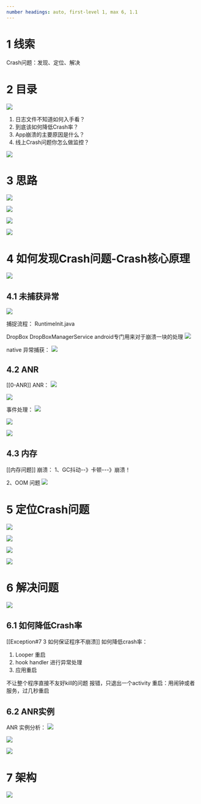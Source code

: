 ```yaml
---
number headings: auto, first-level 1, max 6, 1.1
---
```



# 1 线索
Crash问题：发现、定位、解决


# 2 目录
![](https://cdn.jsdelivr.net/gh/wp3355168/Typora-Picgo-Gitee/img/202303161947824.png)

1. 日志文件不知道如何入手看？
2. 到底该如何降低Crash率？
3. App崩溃的主要原因是什么？
4. 线上Crash问题你怎么做监控？

![](https://cdn.jsdelivr.net/gh/wp3355168/Typora-Picgo-Gitee/img/202303161947199.png)

# 3 思路
![](https://cdn.jsdelivr.net/gh/wp3355168/Typora-Picgo-Gitee/img/202303162013756.png)

![](https://cdn.jsdelivr.net/gh/wp3355168/Typora-Picgo-Gitee/img/202303162014073.png)


![](https://cdn.jsdelivr.net/gh/wp3355168/Typora-Picgo-Gitee/img/202303172038920.png)

![](https://cdn.jsdelivr.net/gh/wp3355168/Typora-Picgo-Gitee/img/202303172110106.png)


# 4 如何发现Crash问题-Crash核心原理

![](https://cdn.jsdelivr.net/gh/wp3355168/Typora-Picgo-Gitee/img/202303162015095.png)


## 4.1 未捕获异常
![](https://cdn.jsdelivr.net/gh/wp3355168/Typora-Picgo-Gitee/img/202303171931295.png)


捕捉流程：
RuntimeInit.java

DropBox
DropBoxManagerService android专门用来对于崩溃一块的处理
![](https://cdn.jsdelivr.net/gh/wp3355168/Typora-Picgo-Gitee/img/202303171946304.png)


native 异常捕获：
![](https://cdn.jsdelivr.net/gh/wp3355168/Typora-Picgo-Gitee/img/202303171939642.png)

## 4.2 ANR
[[0-ANR]]
ANR：
![](https://cdn.jsdelivr.net/gh/wp3355168/Typora-Picgo-Gitee/img/202303172000876.png)


![](https://cdn.jsdelivr.net/gh/wp3355168/Typora-Picgo-Gitee/img/202303172005393.png)

事件处理：
![](https://cdn.jsdelivr.net/gh/wp3355168/Typora-Picgo-Gitee/img/202303172024651.png)

![](https://cdn.jsdelivr.net/gh/wp3355168/Typora-Picgo-Gitee/img/202303172024563.png)

![](https://cdn.jsdelivr.net/gh/wp3355168/Typora-Picgo-Gitee/img/202303172025025.png)



## 4.3 内存
[[内存问题]]
崩溃：
1、GC抖动--》卡顿---》崩溃！

2、OOM 问题
![](https://cdn.jsdelivr.net/gh/wp3355168/Typora-Picgo-Gitee/img/202303172140328.png)



# 5 定位Crash问题
![](https://cdn.jsdelivr.net/gh/wp3355168/Typora-Picgo-Gitee/img/202303172111891.png)





![](https://cdn.jsdelivr.net/gh/wp3355168/Typora-Picgo-Gitee/img/202303172133975.png)

![](https://cdn.jsdelivr.net/gh/wp3355168/Typora-Picgo-Gitee/img/202303172137110.png)

![](https://cdn.jsdelivr.net/gh/wp3355168/Typora-Picgo-Gitee/img/202303172139138.png)
# 6 解决问题
![](https://cdn.jsdelivr.net/gh/wp3355168/Typora-Picgo-Gitee/img/202303172149567.png)
## 6.1 如何降低Crash率
[[Exception#7 3 如何保证程序不崩溃]]
如何降低crash率：
1. Looper 重启
2. hook handler 进行异常处理
3. 应用重启


不让整个程序直接不友好kill的问题
报错，只退出一个activity
重启：用闹钟或者服务，过几秒重启

## 6.2 ANR实例

ANR 实例分析：
![](https://cdn.jsdelivr.net/gh/wp3355168/Typora-Picgo-Gitee/img/202303172114385.png)



![](https://cdn.jsdelivr.net/gh/wp3355168/Typora-Picgo-Gitee/img/202303172142976.png)

![](https://cdn.jsdelivr.net/gh/wp3355168/Typora-Picgo-Gitee/img/202303172143948.png)


# 7 架构
![](https://cdn.jsdelivr.net/gh/wp3355168/Typora-Picgo-Gitee/img/202303172153294.png)